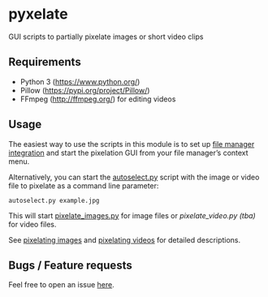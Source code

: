 # pyxelate

GUI scripts to partially pixelate images or short video clips

## Requirements

- Python 3 (<https://www.python.org/>)
- Pillow (<https://pypi.org/project/Pillow/>)
- FFmpeg (<http://ffmpeg.org/>) for editing videos

## Usage

The easiest way to use the scripts in this module is to set up
[file manager integration](docs/file-manager-integration.md) and
start the pixelation GUI from your file manager’s context menu.

Alternatively, you can start the [autoselect.py](./autoselect.py) script with
the image or video file to pixelate as a command line parameter:

`autoselect.py example.jpg`

This will start [pixelate_images.py](./pixelate_images.py) for image files
or _pixelate\_video.py (tba)_ for video files.

See [pixelating images](docs/pixelating-images.md)
and [pixelating videos](docs/pixelating-videos.md)
for detailed descriptions.

## Bugs / Feature requests

Feel free to open an issue [here](https://github.com/blackstream-x/pyxelate/issues).
